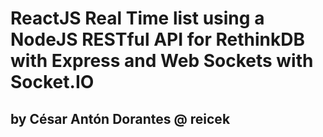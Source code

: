 # ReactJS Real Time list using a NodeJS RESTful API for RethinkDB with Express and Web Sockets with Socket.IO
## by César Antón Dorantes @ reicek
